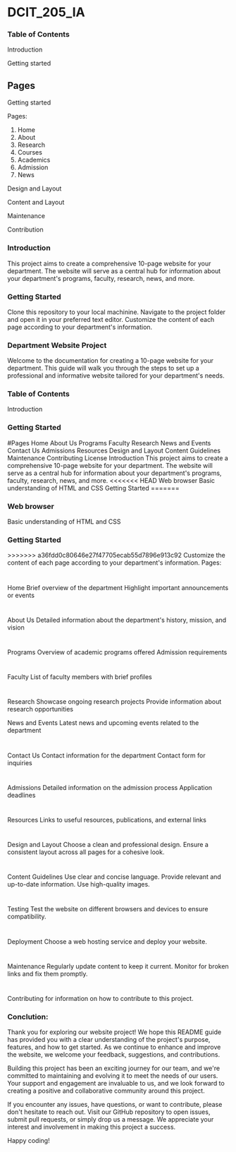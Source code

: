 # DCIT_205_IA
<body>
<h3>
Table of Contents
</h3>

<p>
 Introduction
 </p>

  <p>
    Getting started
  </p>

<h2>Pages</h2>
</p>
<p>
Getting started
</p>
<p>

 <div>
  Pages:
  
  1. Home
  2. About
  3. Research
  4. Courses
  5. Academics
  6. Admission
  7. News
   


</div>
  
  <p> 
  Design and Layout
   </p>
   <p>
   Content and Layout
   </p>
   <p>
   Maintenance
   </p>
   <p>
   Contribution
   </p>


<h3>Introduction</h3>
This project aims to create a comprehensive 10-page website for your department. The website will serve as a central hub for information about your department's programs, faculty, research, news, and more.

<h3>Getting Started</h3>
Clone this repository to your local machinine.
Navigate to the project folder and open it in your preferred text editor.
Customize the content of each page according to your department's information.


<h3>Department Website Project</h3>
Welcome to the documentation for creating a 10-page website for your department. This guide will walk you through the steps to set up a professional and informative website tailored for your department's needs.

<h3>Table of Contents</h3>
Introduction

<h3>Getting Started</h3>
#Pages
Home
About Us
Programs
Faculty
Research
News and Events
Contact Us
Admissions
Resources
Design and Layout
Content Guidelines
Maintenance
Contributing
License
Introduction
This project aims to create a comprehensive 10-page website for your department. The website will serve as a central hub for information about your department's programs, faculty, research, news, and more.
<<<<<<< HEAD
Web browser
Basic understanding of HTML and CSS
Getting Started
=======

<h3>Web browser</h3>
Basic understanding of HTML and CSS

<h3>Getting Started</h3>
>>>>>>> a36fdd0c80646e27f47705ecab55d7896e913c92
Customize the content of each page according to your department's information.
Pages:

#
Home
Brief overview of the department
Highlight important announcements or events

#
About Us
Detailed information about the department's history, mission, and vision

#
Programs
Overview of academic programs offered
Admission requirements

#
Faculty
List of faculty members with brief profiles

#
Research
Showcase ongoing research projects
Provide information about research opportunities

News and Events
Latest news and upcoming events related to the department

#
Contact Us
Contact information for the department
Contact form for inquiries

#
Admissions
Detailed information on the admission process
Application deadlines

#
Resources
Links to useful resources, publications, and external links

#
Design and Layout
Choose a clean and professional design.
Ensure a consistent layout across all pages for a cohesive look.

#
Content Guidelines
Use clear and concise language.
Provide relevant and up-to-date information.
Use high-quality images.

#
Testing
Test the website on different browsers and devices to ensure compatibility.

#
Deployment
Choose a web hosting service and deploy your website.

#
Maintenance
Regularly update content to keep it current.
Monitor for broken links and fix them promptly.

#
Contributing
for information on how to contribute to this project.


<h3>Conclution:</h3>
Thank you for exploring our website project! We hope this README guide has provided you with a clear understanding of the project's purpose, features, and how to get started. As we continue to enhance and improve the website, we welcome your feedback, suggestions, and contributions.

Building this project has been an exciting journey for our team, and we're committed to maintaining and evolving it to meet the needs of our users. Your support and engagement are invaluable to us, and we look forward to creating a positive and collaborative community around this project.

If you encounter any issues, have questions, or want to contribute, please don't hesitate to reach out. Visit our GitHub repository to open issues, submit pull requests, or simply drop us a message. We appreciate your interest and involvement in making this project a success.

Happy coding!
</body>
